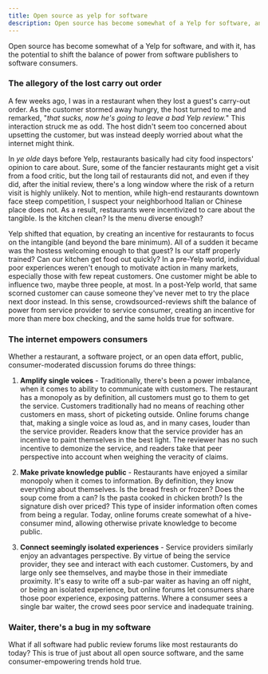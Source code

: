 ```yaml
---
title: Open source as yelp for software
description: Open source has become somewhat of a Yelp for software, and with it, has the potential to shift the balance of power from software publishers to software consumers.
---
```


Open source has become somewhat of a Yelp for software, and with it, has the potential to shift the balance of power from software publishers to software consumers.

### The allegory of the lost carry out order

A few weeks ago, I was in a restaurant when they lost a guest's carry-out order. As the customer stormed away hungry, the host turned to me and remarked, "*that sucks, now he's going to leave a bad Yelp review.*" This interaction struck me as odd. The host didn't seem too concerned about upsetting the customer, but was instead deeply worried about what the internet might think.

In *ye olde* days before Yelp, restaurants basically had city food inspectors' opinion to care about. Sure, some of the fancier restaurants might get a visit from a food critic, but the long tail of restaurants did not, and even if they did, after the initial review, there's a long window where the risk of a return visit is highly unlikely. Not to mention, while high-end restaurants downtown face steep competition, I suspect your neighborhood Italian or Chinese place does not. As a result, restaurants were incentivized to care about the tangible. Is the kitchen clean? Is the menu diverse enough?

Yelp shifted that equation, by creating an incentive for restaurants to focus on the intangible (and beyond the bare minimum). All of a sudden it became was the hostess welcoming enough to that guest? Is our staff properly trained? Can our kitchen get food out quickly? In a pre-Yelp world, individual poor experiences weren't enough to motivate action in many markets, especially those with few repeat customers. One customer might be able to influence two, maybe three people, at most. In a post-Yelp world, that same scorned customer can cause someone they've never met to try the place next door instead. In this sense, crowdsourced-reviews shift the balance of power from service provider to service consumer, creating an incentive for more than mere box checking, and the same holds true for software.

### The internet empowers consumers

Whether a restaurant, a software project, or an open data effort, public, consumer-moderated discussion forums do three things:

1. **Amplify single voices** - Traditionally, there's been a power imbalance, when it comes to ability to communicate with customers. The restaurant has a monopoly as by definition, all customers must go to them to get the service. Customers traditionally had no means of reaching other customers en mass, short of picketing outside. Online forums change that, making a single voice as loud as, and in many cases, louder than the service provider. Readers know that the service provider has an incentive to paint themselves in the best light. The reviewer has no such incentive to demonize the service, and readers take that peer perspective into account when weighing the veracity of claims.

2. **Make private knowledge public** - Restaurants have enjoyed a similar monopoly when it comes to information. By definition, they know everything about themselves. Is the bread fresh or frozen? Does the soup come from a can? Is the pasta cooked in chicken broth? Is the signature dish over priced? This type of insider information often comes from being a regular. Today, online forums create somewhat of a hive-consumer mind, allowing otherwise private knowledge to become public.

3. **Connect seemingly isolated experiences** - Service providers similarly enjoy an advantages perspective. By virtue of being the service provider, they see and interact with each customer. Customers, by and large only see themselves, and maybe those in their immediate proximity. It's easy to write off a sub-par waiter as having an off night, or being an isolated experience, but online forums let consumers share those poor experience, exposing patterns. Where a consumer sees a single bar waiter, the crowd sees poor service and inadequate training.

### Waiter, there's a bug in my software

What if all software had public review forums like most restaurants do today? This is true of just about all open source software, and the same consumer-empowering trends hold true.

